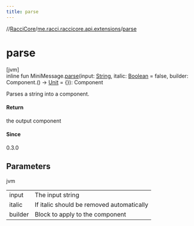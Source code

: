```yaml
---
title: parse
---
```

//[RacciCore](../../index.html)/[me.racci.raccicore.api.extensions](index.html)/[parse](parse.html)



# parse



[jvm]\
inline fun MiniMessage.[parse](parse.html)(input: [String](https://kotlinlang.org/api/latest/jvm/stdlib/kotlin/-string/index.html), italic: [Boolean](https://kotlinlang.org/api/latest/jvm/stdlib/kotlin/-boolean/index.html) = false, builder: Component.() -&gt; [Unit](https://kotlinlang.org/api/latest/jvm/stdlib/kotlin/-unit/index.html) = {}): Component



Parses a string into a component.



#### Return



the output component



#### Since



0.3.0



## Parameters


jvm

| | |
|---|---|
| input | The input string |
| italic | If italic should be removed automatically |
| builder | Block to apply to the component |





